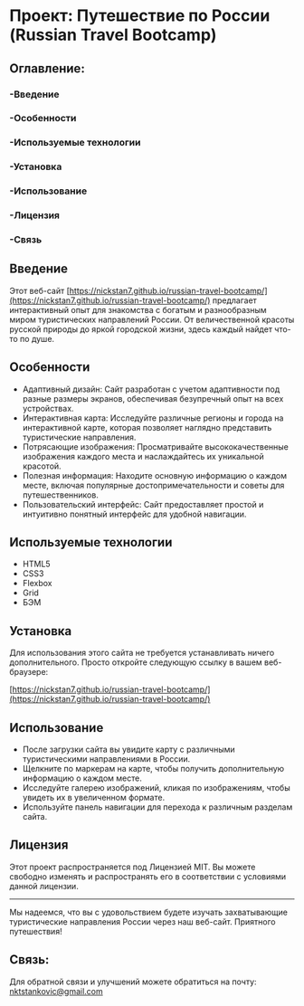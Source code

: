 # Проект: Путешествие по России (Russian Travel Bootcamp)

## Оглавление:

### -Введение
### -Особенности
### -Используемые технологии
### -Установка
### -Использование
### -Лицензия
### -Связь

## Введение

Этот веб-сайт [https://nickstan7.github.io/russian-travel-bootcamp/](https://nickstan7.github.io/russian-travel-bootcamp/) предлагает интерактивный опыт для знакомства с богатым и разнообразным миром туристических направлений России. От величественной красоты русской природы до яркой городской жизни, здесь каждый найдет что-то по душе.

## Особенности

- Адаптивный дизайн: Сайт разработан с учетом адаптивности под разные размеры экранов, обеспечивая безупречный опыт на всех устройствах.
- Интерактивная карта: Исследуйте различные регионы и города на интерактивной карте, которая позволяет наглядно представить туристические направления.
- Потрясающие изображения: Просматривайте высококачественные изображения каждого места и наслаждайтесь их уникальной красотой.
- Полезная информация: Находите основную информацию о каждом месте, включая популярные достопримечательности и советы для путешественников.
- Пользовательский интерфейс: Сайт предоставляет простой и интуитивно понятный интерфейс для удобной навигации.

## Используемые технологии

- HTML5
- CSS3
- Flexbox
- Grid
- БЭМ

## Установка

Для использования этого сайта не требуется устанавливать ничего дополнительного. Просто откройте следующую ссылку в вашем веб-браузере:

[https://nickstan7.github.io/russian-travel-bootcamp/](https://nickstan7.github.io/russian-travel-bootcamp/)

## Использование

- После загрузки сайта вы увидите карту с различными туристическими направлениями в России.
- Щелкните по маркерам на карте, чтобы получить дополнительную информацию о каждом месте.
- Исследуйте галерею изображений, кликая по изображениям, чтобы увидеть их в увеличенном формате.
- Используйте панель навигации для перехода к различным разделам сайта.

## Лицензия

Этот проект распространяется под Лицензией MIT. Вы можете свободно изменять и распространять его в соответствии с условиями данной лицензии.

---

Мы надеемся, что вы с удовольствием будете изучать захватывающие туристические направления России через наш веб-сайт. Приятного путешествия!

## Связь:
Для обратной связи и улучшений можете обратиться на почту:
nktstankovic@gmail.com